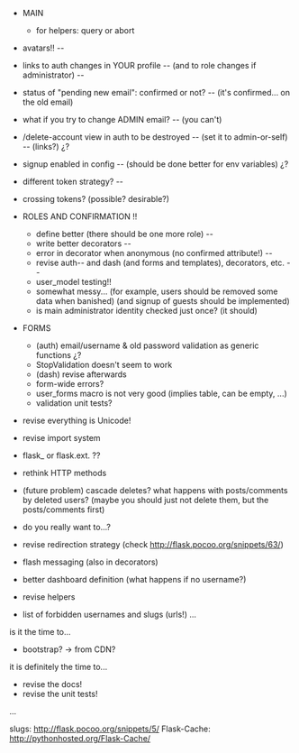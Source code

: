 * MAIN
  * for helpers: query or abort

* avatars!!                                                       --
* links to auth changes in YOUR profile                           --
  (and to role changes if administrator)                          --
* status of "pending new email": confirmed or not?                --
  (it's confirmed... on the old email)
* what if you try to change ADMIN email?                          --
  (you can't)
* /delete-account view in auth to be destroyed                    --
  (set it to admin-or-self)                                       --
  (links?)                                                        ¿?

* signup enabled in config                                        --
  (should be done better for env variables)                       ¿?

* different token strategy?                                       --
* crossing tokens? (possible? desirable?)

* ROLES AND CONFIRMATION                                          !!
  * define better (there should be one more role)                 --
  * write better decorators                                       --
  * error in decorator when anonymous (no confirmed attribute!)   --
  * revise auth-- and dash (and forms and templates), decorators, etc. --
  * user_model testing!!
  * somewhat messy...
    (for example, users should be removed some data when banished)
    (and signup of guests should be implemented)
  * is main administrator identity checked just once? (it should)

* FORMS
  * (auth) email/username & old password validation as generic functions  ¿?
  * StopValidation doesn't seem to work
  * (dash) revise afterwards
  * form-wide errors?
  * user_forms macro is not very good (implies table, can be empty, ...)
  * validation unit tests?

* revise everything is Unicode!

* revise import system
* flask_ or flask.ext. ??
* rethink HTTP methods
* (future problem) cascade deletes? what happens with posts/comments by deleted users?
  (maybe you should just not delete them, but the posts/comments first)
* do you really want to...?
* revise redirection strategy
  (check http://flask.pocoo.org/snippets/63/)
* flash messaging (also in decorators)
* better dashboard definition (what happens if no username?)
* revise helpers
* list of forbidden usernames and slugs (urls!)
...

is it the time to...
* bootstrap? -> from CDN?

it is definitely the time to...
* revise the docs!
* revise the unit tests!

...

slugs: http://flask.pocoo.org/snippets/5/
Flask-Cache: http://pythonhosted.org/Flask-Cache/
